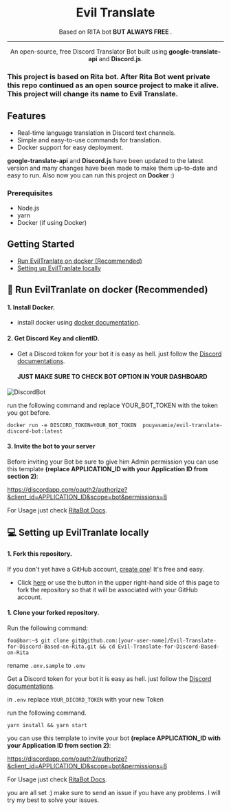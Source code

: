 <h1 align="center">Evil Translate</h1>
<p align="center">Based on RITA bot <b> BUT ALWAYS FREE </b>.</p>
</p>

---

<p align="center">An open-source, free Discord Translator Bot built using <strong>google-translate-api</strong> and <strong>Discord.js</strong>.</p>

### This project is based on Rita bot. After Rita Bot went private this repo continued as an open source project to make it alive. This project will change its name to Evil Translate.

## Features

- Real-time language translation in Discord text channels.
- Simple and easy-to-use commands for translation.
- Docker support for easy deployment.



<strong>google-translate-api</strong> and <strong>Discord.js</strong> have been updated to the latest version and many changes have been made to make them up-to-date and easy to run.
Also now you can run this project on <strong>Docker</strong> :)



### Prerequisites

- Node.js
- yarn
- Docker (if using Docker)

## Getting Started

- [Run EvilTranlate on docker (Recommended)](#docker)
- [Setting up EvilTranlate locally](#new-bot)

## <a name="docker"></a>:floppy_disk: Run EvilTranlate on docker (Recommended)

#### 1. Install Docker.

- install docker using [docker documentation](https://docs.docker.com/get-docker/).

#### 2. Get Discord Key and clientID.

- Get a Discord token for your bot it is easy as hell. just follow the [Discord documentations](https://discord.com/developers/docs/getting-started#creating-an-app).
  #### JUST MAKE SURE TO CHECK BOT OPTION IN YOUR DASHBOARD

![DiscordBot](https://github.com/pouyaSamie/Evil-Translate-for-Discord-Based-on-Rita/assets/1997461/3747caa9-76f2-4a47-be2d-59c9e74ef483)

run the following command and replace YOUR_BOT_TOKEN with the token you got before.

```properties
docker run -e DISCORD_TOKEN=YOUR_BOT_TOKEN  pouyasamie/evil-translate-discord-bot:latest
```

#### 3. Invite the bot to your server

Before inviting your Bot be sure to give him Admin permission
you can use this template <strong>(replace APPLICATION_ID with your Application ID from section 2)</strong>:

https://discordapp.com/oauth2/authorize?&client_id=APPLICATION_ID&scope=bot&permissions=8

For Usage just check [RitaBot Docs](https://docs.ritabot.gg/ritabot-docs/).

## <a name="new-bot"></a>:computer: Setting up EvilTranlate locally

#### 1. Fork this repository.

If you don't yet have a GitHub account, [create one](https://github.com/join)! It's free and easy.

- Click [here](https://github.com/pouyaSamie/Evil-Translate-for-Discord-Based-on-Rita/fork) or use the button in the upper right-hand side of this page to fork the repository so that it will be associated with your GitHub account.

#### 1. Clone your forked repository.

Run the following command:

```properties
foo@bar:~$ git clone git@github.com:[your-user-name]/Evil-Translate-for-Discord-Based-on-Rita.git && cd Evil-Translate-for-Discord-Based-on-Rita
```

rename `.env.sample` to `.env`

Get a Discord token for your bot it is easy as hell. just follow the [Discord documentations](https://discord.com/developers/docs/getting-started#creating-an-app).

in `.env` replace `YOUR_DICORD_TOKEN` with your new Token

run the following command.

```properties
yarn install && yarn start
```

you can use this template to invite your bot <strong>(replace APPLICATION_ID with your Application ID from section 2)</strong>:

https://discordapp.com/oauth2/authorize?&client_id=APPLICATION_ID&scope=bot&permissions=8

For Usage just check [RitaBot Docs](https://docs.ritabot.gg/ritabot-docs/).

you are all set :)
make sure to send an issue if you have any problems. I will try my best to solve your issues.
